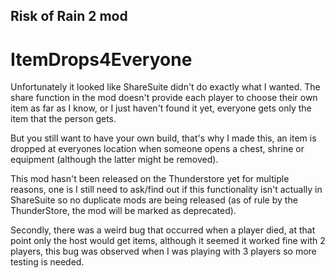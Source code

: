 ## Risk of Rain 2 mod
# ItemDrops4Everyone

Unfortunately it looked like ShareSuite didn't do exactly what I wanted.
The share function in the mod doesn't provide each player to choose their own item as far as I know, or I just haven't found it yet, everyone gets only the item that the person gets.

But you still want to have your own build, that's why I made this, an item is dropped at everyones location when someone opens a chest, shrine or equipment (although the latter might be removed).



This mod hasn't been released on the Thunderstore yet for multiple reasons, one is I still need to ask/find out if this functionality isn't actually in ShareSuite so no duplicate mods are being released (as of rule by the ThunderStore, the mod will be marked as deprecated).

Secondly, there was a weird bug that occurred when a player died, at that point only the host would get items, although it seemed it worked fine with 2 players, this bug was observed when I was playing with 3 players so more testing is needed.
